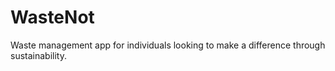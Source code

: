 # WasteNot
Waste management app for individuals looking to make a difference through sustainability.
